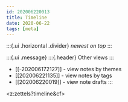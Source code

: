 ```yaml
---
id: 202006220013
title: Timeline
date: 2020-06-22
tags: [meta]
---
```

:::{.ui .horizontal .divider}
*newest on top*
:::

:::{.ui .message}
:::{.header}
Other views
:::
- [[-202006172127]] - view notes by themes
- [[202006221135]] - view notes by tags 
- [[202006220019]] - view note drafts
::: 

<z:zettels?timeline&cf>